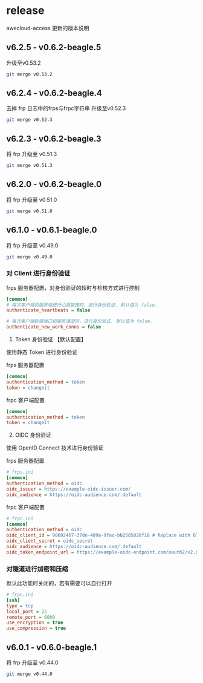 # release

awecloud-access 更新的版本说明

## v6.2.5 - v0.6.2-beagle.5

升级至v0.53.2

```bash
git merge v0.53.2
```

## v6.2.4 - v0.6.2-beagle.4

去掉 frp 日志中的frps与frpc字符串
升级至v0.52.3

```bash
git merge v0.52.3
```

## v6.2.3 - v0.6.2-beagle.3

将 frp 升级至 v0.51.3

```bash
git merge v0.51.3
```

## v6.2.0 - v0.6.2-beagle.0

将 frp 升级至 v0.51.0

```bash
git merge v0.51.0
```

## v6.1.0 - v0.6.1-beagle.0

将 frp 升级至 v0.49.0

```bash
git merge v0.49.0
```

### 对 Client 进行身份验证

frps 服务器配置，对身份验证的超时与检核方式进行控制

```ini
[common]
# 每次客户端和服务端进行心跳链接时，进行身份验证. 默认值为 false.
authenticate_heartbeats = false

# 每次客户端新建端口和服务通道时，进行身份验证. 默认值为 false.
authenticate_new_work_conns = false
```

1. Token 身份验证 【默认配置】

使用静态 Token 进行身份验证

frps 服务器配置

```ini
[common]
authentication_method = token
token = changeit
```

frpc 客户端配置

```ini
[common]
authentication_method = token
token = changeit
```

2. OIDC 身份验证

使用 OpenID Connect 技术进行身份验证

frps 服务器配置

```ini
# frps.ini
[common]
authentication_method = oidc
oidc_issuer = https://example-oidc-issuer.com/
oidc_audience = https://oidc-audience.com/.default
```

frpc 客户端配置

```ini
# frpc.ini
[common]
authentication_method = oidc
oidc_client_id = 98692467-37de-409a-9fac-bb2585826f18 # Replace with OIDC client ID
oidc_client_secret = oidc_secret
oidc_audience = https://oidc-audience.com/.default
oidc_token_endpoint_url = https://example-oidc-endpoint.com/oauth2/v2.0/token
```

### 对隧道进行加密和压缩

默认此功能时关闭的，若有需要可以自行打开

```ini
# frpc.ini
[ssh]
type = tcp
local_port = 22
remote_port = 6000
use_encryption = true
use_compression = true
```

## v6.0.1 - v0.6.0-beagle.1

将 frp 升级至 v0.44.0

```bash
git merge v0.44.0
```
